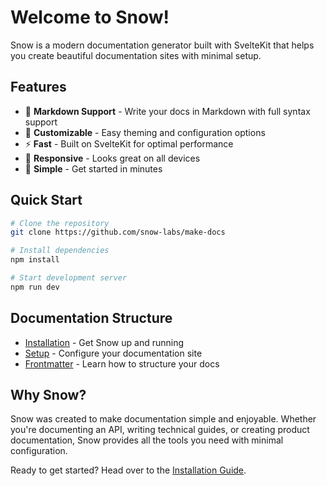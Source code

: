 # Welcome to Snow!

Snow is a modern documentation generator built with SvelteKit that helps you create beautiful documentation sites with minimal setup.

## Features

- 📝 **Markdown Support** - Write your docs in Markdown with full syntax support
- 🎨 **Customizable** - Easy theming and configuration options
- ⚡ **Fast** - Built on SvelteKit for optimal performance
- 📱 **Responsive** - Looks great on all devices
- 🎯 **Simple** - Get started in minutes

## Quick Start

```bash
# Clone the repository
git clone https://github.com/snow-labs/make-docs

# Install dependencies
npm install

# Start development server
npm run dev
```

## Documentation Structure

- [Installation](./installation) - Get Snow up and running
- [Setup](./setup) - Configure your documentation site
- [Frontmatter](./frontmatter) - Learn how to structure your docs

## Why Snow?

Snow was created to make documentation simple and enjoyable. Whether you're documenting an API, writing technical guides, or creating product documentation, Snow provides all the tools you need with minimal configuration.

Ready to get started? Head over to the [Installation Guide](./installation).

